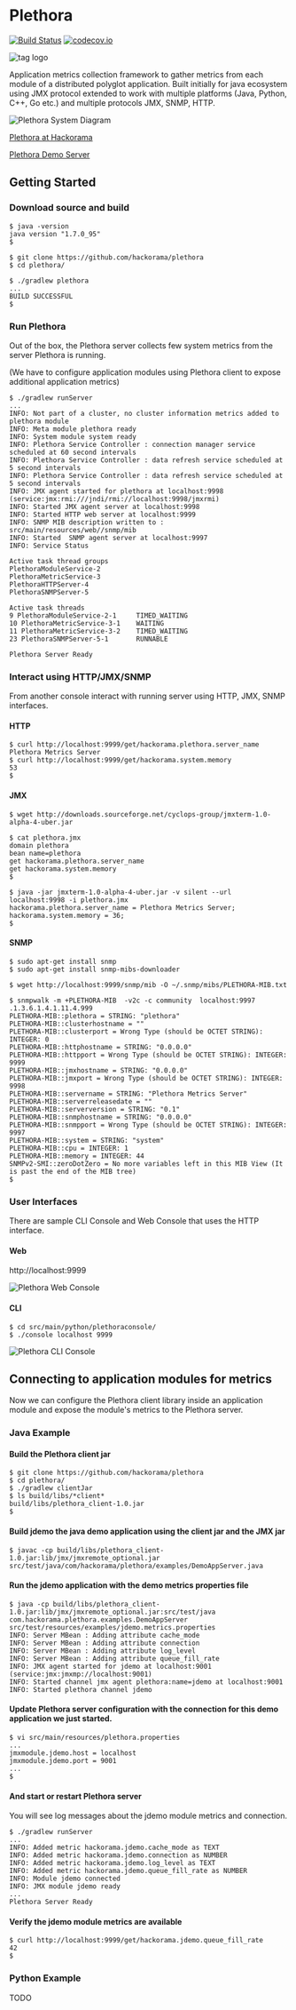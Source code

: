 Plethora
====

[![Build Status](https://travis-ci.org/hackorama/plethora.svg?branch=master)](https://travis-ci.org/hackorama/plethora)
[![codecov.io](https://codecov.io/github/hackorama/plethora/coverage.svg?branch=master)](https://codecov.io/github/hackorama/plethora?branch=master)

![tag logo](https://github.com/hackorama/plethora/blob/master/src/main/resources/web/img/logo.png)

Application metrics collection framework to gather metrics from each module of a distributed polyglot application.
Built initially for java ecosystem using JMX protocol extended to work with multiple platforms (Java, Python, C++, Go etc.) and multiple protocols JMX, SNMP, HTTP. 

![Plethora System Diagram](https://github.com/hackorama/plethora/blob/master/doc/images/plethora-system-diagram.png)

[Plethora at Hackorama](http://plethora.hackorama.com/)

[Plethora Demo Server](http://hackorama.com:9999/)

## Getting Started

### Download source and build 

    $ java -version
    java version "1.7.0_95"
    $

    $ git clone https://github.com/hackorama/plethora
    $ cd plethora/

    $ ./gradlew plethora
    ...
    BUILD SUCCESSFUL
    $

### Run Plethora 

Out of the box, the Plethora server collects few system metrics from the server Plethora is running.

(We have to configure application modules using Plethora client to expose additional application metrics)

    $ ./gradlew runServer
    ...
    INFO: Not part of a cluster, no cluster information metrics added to plethora module
    INFO: Meta module plethora ready
    INFO: System module system ready
    INFO: Plethora Service Controller : connection manager service scheduled at 60 second intervals
    INFO: Plethora Service Controller : data refresh service scheduled at 5 second intervals
    INFO: Plethora Service Controller : data refresh service scheduled at 5 second intervals
    INFO: JMX agent started for plethora at localhost:9998 (service:jmx:rmi:///jndi/rmi://localhost:9998/jmxrmi)
    INFO: Started JMX agent server at localhost:9998
    INFO: Started HTTP web server at localhost:9999
    INFO: SNMP MIB description written to : src/main/resources/web//snmp/mib
    INFO: Started  SNMP agent server at localhost:9997
    INFO: Service Status
    
    Active task thread groups
    PlethoraModuleService-2
    PlethoraMetricService-3
    PlethoraHTTPServer-4
    PlethoraSNMPServer-5
    
    Active task threads
    9 PlethoraModuleService-2-1     TIMED_WAITING
    10 PlethoraMetricService-3-1    WAITING
    11 PlethoraMetricService-3-2    TIMED_WAITING
    23 PlethoraSNMPServer-5-1       RUNNABLE
    
    Plethora Server Ready


### Interact using HTTP/JMX/SNMP

From another console interact with running server using HTTP, JMX, SNMP interfaces.

#### HTTP

    $ curl http://localhost:9999/get/hackorama.plethora.server_name
    Plethora Metrics Server
    $ curl http://localhost:9999/get/hackorama.system.memory
    53
    $

#### JMX

    $ wget http://downloads.sourceforge.net/cyclops-group/jmxterm-1.0-alpha-4-uber.jar

    $ cat plethora.jmx
    domain plethora
    bean name=plethora
    get hackorama.plethora.server_name
    get hackorama.system.memory
    $

    $ java -jar jmxterm-1.0-alpha-4-uber.jar -v silent --url localhost:9998 -i plethora.jmx
    hackorama.plethora.server_name = Plethora Metrics Server;
    hackorama.system.memory = 36;
    $

#### SNMP

    $ sudo apt-get install snmp
    $ sudo apt-get install snmp-mibs-downloader

    $ wget http://localhost:9999/snmp/mib -O ~/.snmp/mibs/PLETHORA-MIB.txt

    $ snmpwalk -m +PLETHORA-MIB  -v2c -c community  localhost:9997 .1.3.6.1.4.1.11.4.999
    PLETHORA-MIB::plethora = STRING: "plethora"
    PLETHORA-MIB::clusterhostname = ""
    PLETHORA-MIB::clusterport = Wrong Type (should be OCTET STRING): INTEGER: 0
    PLETHORA-MIB::httphostname = STRING: "0.0.0.0"
    PLETHORA-MIB::httpport = Wrong Type (should be OCTET STRING): INTEGER: 9999
    PLETHORA-MIB::jmxhostname = STRING: "0.0.0.0"
    PLETHORA-MIB::jmxport = Wrong Type (should be OCTET STRING): INTEGER: 9998
    PLETHORA-MIB::servername = STRING: "Plethora Metrics Server"
    PLETHORA-MIB::serverreleasedate = ""
    PLETHORA-MIB::serverversion = STRING: "0.1"
    PLETHORA-MIB::snmphostname = STRING: "0.0.0.0"
    PLETHORA-MIB::snmpport = Wrong Type (should be OCTET STRING): INTEGER: 9997
    PLETHORA-MIB::system = STRING: "system"
    PLETHORA-MIB::cpu = INTEGER: 1
    PLETHORA-MIB::memory = INTEGER: 44
    SNMPv2-SMI::zeroDotZero = No more variables left in this MIB View (It is past the end of the MIB tree)
    $


### User Interfaces

There are sample CLI Console and Web Console that uses the HTTP interface.

#### Web

http://localhost:9999 

![Plethora Web Console](https://github.com/hackorama/plethora/blob/master/doc/images/plethora-web-console.png)

#### CLI

    $ cd src/main/python/plethoraconsole/
    $ ./console localhost 9999

![Plethora CLI Console](https://github.com/hackorama/plethora/blob/master/doc/images/plethora-cli-console.png)

## Connecting to application modules for metrics

Now we can configure the Plethora client library inside an application module and expose the module's metrics to the Plethora server.

### Java Example

#### Build the Plethora client jar

    $ git clone https://github.com/hackorama/plethora
    $ cd plethora/
    $ ./gradlew clientJar
    $ ls build/libs/*client*
    build/libs/plethora_client-1.0.jar
    $

#### Build jdemo the java demo application using the client jar and the JMX jar

    $ javac -cp build/libs/plethora_client-1.0.jar:lib/jmx/jmxremote_optional.jar src/test/java/com/hackorama/plethora/examples/DemoAppServer.java

#### Run the jdemo application with the demo metrics properties file

    $ java -cp build/libs/plethora_client-1.0.jar:lib/jmx/jmxremote_optional.jar:src/test/java com.hackorama.plethora.examples.DemoAppServer src/test/resources/examples/jdemo.metrics.properties
    INFO: Server MBean : Adding attribute cache_mode
    INFO: Server MBean : Adding attribute connection
    INFO: Server MBean : Adding attribute log_level
    INFO: Server MBean : Adding attribute queue_fill_rate
    INFO: JMX agent started for jdemo at localhost:9001 (service:jmx:jmxmp://localhost:9001)
    INFO: Started channel jmx agent plethora:name=jdemo at localhost:9001
    INFO: Started plethora channel jdemo

#### Update Plethora server configuration with the connection for this demo application we just started.

    $ vi src/main/resources/plethora.properties
    ...
    jmxmodule.jdemo.host = localhost
    jmxmodule.jdemo.port = 9001
    ...
    $

#### And start or restart Plethora server

You will see log messages about the jdemo module metrics and connection.

    $ ./gradlew runServer
    ...
    INFO: Added metric hackorama.jdemo.cache_mode as TEXT
    INFO: Added metric hackorama.jdemo.connection as NUMBER
    INFO: Added metric hackorama.jdemo.log_level as TEXT
    INFO: Added metric hackorama.jdemo.queue_fill_rate as NUMBER
    INFO: Module jdemo connected
    INFO: JMX module jdemo ready
    ...
    Plethora Server Ready

#### Verify the jdemo module metrics are available

    $ curl http://localhost:9999/get/hackorama.jdemo.queue_fill_rate
    42
    $


### Python Example

TODO 
